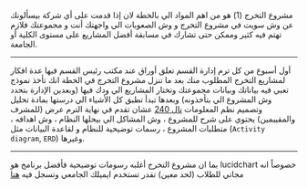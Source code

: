 مشروع التخرج (1) هو من اهم المواد الي بالخطة لان إذا قدمت على أي شركة بيسألونك عن وش سويت في مشروع التخرج و وش الصعوبات
الي واجهتك أنت و مجموعتك فلازم تهتم فيه كثير وممكن حتى تشارك في مسابقة أفضل المشاريع على مستوى الكلية أو الجامعة.

---
أول أسبوع من كل ترم إدارة القسم تعلق أوراق عند مكتب رئيس القسم فيها عدة افكار لمشاريع التخرج المطلوب منك بعد ما تنزل
مشروع التخرج في الخطة انك تأخذ نموذج تعبي فيه بياناتك وبيانات مجموعتك وتختار المشاريع الي ودك فيها (وبعدين الإدارة بتحدد
وش المشروع الي بتأخذونه) وبعدها تبدأ تطبق كل الأشياء الي درستها بمادة تحليل وتصميم نظم
المعلومات [نال 240](https://infosystems.blog/plan-study/course/29) عشان تقدم في نهاية الترم عرض (للمشرف والمقييمين)
يحتوي على شرح للمشروع ، وش المشاكل الي بيحلها النظام ، وش اهدافه ، متطلبات المشروع ، رسمات توضيحية للنظام و لقاعدة
البيانات مثل (`Activity diagram`, `ERD`) وغيرها.

---
بما ان مشروع التخرج أغلبه رسومات توضيحية فأفضل برنامج هو lucidchart خصوصاً انه مجاني للطلاب (لحد معين) تقدر تستخدم
ايميلك الجامعي وتسجل فيه [هنا](https://www.lucidchart.com/pages/usecase/education)
